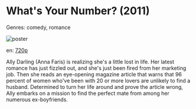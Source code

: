# What's Your Number? (2011)

Genres: comedy, romance

![poster](http://image.tmdb.org/t/p/w500/yugpF7km9nEE5GLpSWMSkGKHGNd.jpg)

en:
  [720p](magnet:?xt=urn:btih:428E862DF0D267C50172A0C68A2120A2FC4CC9A7&tr=udp://glotorrents.pw:6969/announce&tr=udp://tracker.opentrackr.org:1337/announce&tr=udp://torrent.gresille.org:80/announce&tr=udp://tracker.openbittorrent.com:80&tr=udp://tracker.coppersurfer.tk:6969&tr=udp://tracker.leechers-paradise.org:6969&tr=udp://p4p.arenabg.ch:1337&tr=udp://tracker.internetwarriors.net:1337)
  


Ally Darling (Anna Faris) is realizing she's a little lost in life. Her latest romance has just fizzled out, and she's just been fired from her marketing job. Then she reads an eye-opening magazine article that warns that 96 percent of women who've been with 20 or more lovers are unlikely to find a husband. Determined to turn her life around and prove the article wrong, Ally embarks on a mission to find the perfect mate from among her numerous ex-boyfriends.